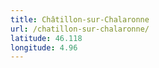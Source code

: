 ```yaml
---
title: Châtillon-sur-Chalaronne
url: /chatillon-sur-chalaronne/
latitude: 46.118
longitude: 4.96
---
```

